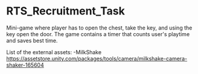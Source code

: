 # RTS_Recruitment_Task

Mini-game where player has to open the chest, take the key, and using the key open the door. The game contains a timer that counts user's playtime and saves best time.

List of the external assets:
-MilkShake https://assetstore.unity.com/packages/tools/camera/milkshake-camera-shaker-165604
